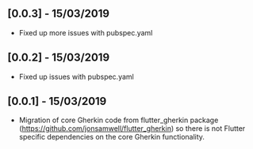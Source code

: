 ## [0.0.3] - 15/03/2019
* Fixed up more issues with pubspec.yaml

## [0.0.2] - 15/03/2019
* Fixed up issues with pubspec.yaml

## [0.0.1] - 15/03/2019
* Migration of core Gherkin code from flutter_gherkin package (https://github.com/jonsamwell/flutter_gherkin) so there is not Flutter specific dependencies on the core Gherkin functionality.
